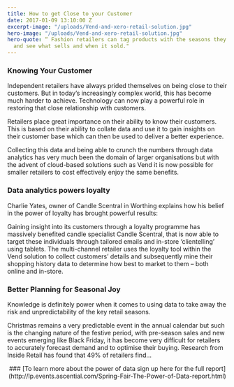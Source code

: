 ```yaml
---
title: How to get Close to your Customer
date: 2017-01-09 13:10:00 Z
excerpt-image: "/uploads/Vend-and-xero-retail-solution.jpg"
hero-image: "/uploads/Vend-and-xero-retail-solution.jpg"
hero-quote: “ Fashion retailers can tag products with the seasons they are launched
  and see what sells and when it sold."
---
```


### Knowing Your Customer

Independent retailers have always prided themselves on being close to their customers. But in today’s increasingly complex world, this has become much harder to achieve. Technology can now play a powerful role in restoring that close relationship with customers.

Retailers place great importance on their ability to know their customers. This is based on their ability to collate data and use it to gain insights on their customer base which can then be used to deliver a better experience. 

Collecting this data and being able to crunch the numbers through data analytics has very much been the domain of larger organisations but with the advent of cloud-based solutions such as Vend it is now possible for smaller retailers to cost effectively
enjoy the same benefits.

### Data analytics powers loyalty
Charlie Yates, owner of Candle Scentral in Worthing explains how his belief in the power of loyalty has brought powerful results:

Gaining insight into its customers through a loyalty programme has massively benefited candle specialist Candle Scentral, that is now able to target these individuals through tailored emails and in-store ‘clientelling’ using tablets.
The multi-channel retailer uses the loyalty tool within the Vend solution to collect customers’ details and subsequently mine their shopping history data to determine how best to market to them – both online and in-store.

### Better Planning for Seasonal Joy

Knowledge is definitely power when it comes to using data to take away the risk and unpredictability of the key retail seasons.

Christmas remains a very predictable event in the annual calendar but such is the changing nature of the festive period, with pre-season sales and new events emerging like Black Friday, it has become very difficult for retailers to accurately forecast
demand and to optimise their buying. Research from Inside Retail has found that 49% of retailers find...

<p align="center">
### [To learn more about the power of data sign up here for the full report](http://lp.events.ascential.com/Spring-Fair-The-Power-of-Data-report.html)
</p>
